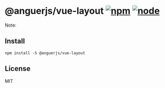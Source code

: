 # @anguerjs/vue-layout [![npm](https://img.shields.io/npm/v/@anguerjs/vue-layout.svg)](https://npmjs.com/package/@anguerjs/vue-layout) [![node](https://img.shields.io/node/v/@anguerjs/vue-layout)](https://nodejs.org/en/about/releases/)

Note:

## Install
```shell
npm install -S @anguerjs/vue-layout
```


## License

MIT
